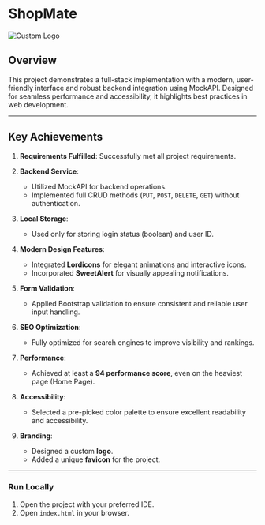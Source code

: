 # **ShopMate**

![Custom Logo](https://hermans-ent.com/Navy%20and%20Pink%20Modern%20Online%20Store%20Logo%20(2).png)


## **Overview**

This project demonstrates a full-stack implementation with a modern, user-friendly interface and robust backend integration using MockAPI. Designed for seamless performance and accessibility, it highlights best practices in web development.

---

## **Key Achievements**

1. **Requirements Fulfilled**: Successfully met all project requirements.

2. **Backend Service**:

   - Utilized MockAPI for backend operations.
   - Implemented full CRUD methods (`PUT`, `POST`, `DELETE`, `GET`) without authentication.

3. **Local Storage**:

   - Used only for storing login status (boolean) and user ID.

4. **Modern Design Features**:

   - Integrated **Lordicons** for elegant animations and interactive icons.
   - Incorporated **SweetAlert** for visually appealing notifications.

5. **Form Validation**:

   - Applied Bootstrap validation to ensure consistent and reliable user input handling.

6. **SEO Optimization**:

   - Fully optimized for search engines to improve visibility and rankings.

7. **Performance**:

   - Achieved at least a **94 performance score**, even on the heaviest page (Home Page).

8. **Accessibility**:

   - Selected a pre-picked color palette to ensure excellent readability and accessibility.

9. **Branding**:
   - Designed a custom **logo**.
   - Added a unique **favicon** for the project.

---

### **Run Locally**

1. Open the project with your preferred IDE.
2. Open `index.html` in your browser.
